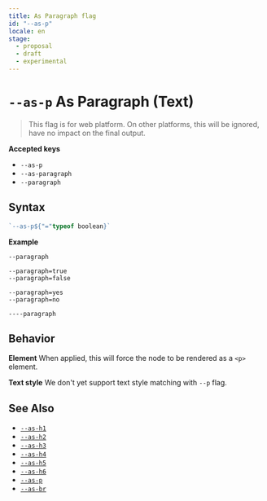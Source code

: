 ```yaml
---
title: As Paragraph flag
id: "--as-p"
locale: en
stage:
  - proposal
  - draft
  - experimental
---
```


# `--as-p` As Paragraph (Text)

> This flag is for web platform. On other platforms, this will be ignored, have no impact on the final output.

**Accepted keys**

- `--as-p`
- `--as-paragraph`
- `--paragraph`

## Syntax

```ts
`--as-p${"="typeof boolean}`
```

**Example**

```
--paragraph

--paragraph=true
--paragraph=false

--paragraph=yes
--paragraph=no

----paragraph
```

## Behavior

**Element**
When applied, this will force the node to be rendered as a `<p>` element.

**Text style**
We don't yet support text style matching with `--p` flag.

## See Also

- [`--as-h1`](./--as-h1)
- [`--as-h2`](./--as-h2)
- [`--as-h3`](./--as-h3)
- [`--as-h4`](./--as-h4)
- [`--as-h5`](./--as-h5)
- [`--as-h6`](./--as-h6)
- [`--as-p`](./--as-p)
- [`--as-br`](./--as-br)
